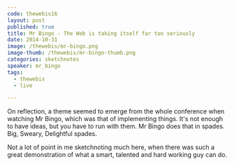 ```yaml
---
code: thewebis16
layout: post
published: true
title: Mr Bingo - The Web is taking itself far too seriously
date: 2014-10-31
image: /thewebis/mr-bingo.png
image-thumb: /thewebis/mr-bingo-thumb.png
categories: sketchnotes
speaker: mr_bingo
tags:
  - thewebis
  - live

---
```


On reflection, a theme seemed to emerge from the whole conference when watching Mr Bingo, which was that of implementing things. It's not enough to have ideas, but you have to run with them. Mr Bingo does that in spades. Big, Sweary, Delightful spades.

Not a lot of point in me sketchnoting much here, when there was such a great demonstration of what a smart, talented and hard working guy can do. 